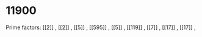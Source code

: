 # 11900

Prime factors: [[2]] , [[2]] , [[5]] , [[595]] , [[5]] , [[119]] , [[7]] , [[17]] , [[17]] , 